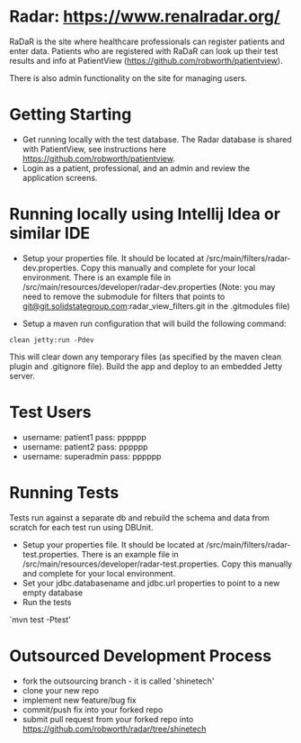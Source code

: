 Radar: https://www.renalradar.org/
=================================

RaDaR is the site where healthcare professionals can register patients and enter data.
Patients who are registered with RaDaR can look up their test results and info at PatientView (https://github.com/robworth/patientview).

There is also admin functionality on the site for managing users.


Getting Starting
================

- Get running locally with the test database.  The Radar database is shared with PatientView, see instructions here https://github.com/robworth/patientview.
- Login as a patient, professional, and an admin and review the application screens.


Running locally using Intellij Idea or similar IDE
==================================================

- Setup your properties file.  It should be located at /src/main/filters/radar-dev.properties.
Copy this manually and complete for your local environment.  There is an example file in /src/main/resources/developer/radar-dev.properties
(Note: you may need to remove the submodule for filters that points to git@git.solidstategroup.com:radar_view_filters.git in the .gitmodules file)

- Setup a maven run configuration that will build the following command:

`clean jetty:run -Pdev`

This will clear down any temporary files (as specified by the maven clean plugin and .gitignore file).
Build the app and deploy to an embedded Jetty server.


Test Users
==========

- username: patient1    pass:  pppppp
- username: patient2    pass:  pppppp
- username: superadmin  pass:  pppppp


Running Tests
=============

Tests run against a separate db and rebuild the schema and data from scratch for each test run using DBUnit.

- Setup your properties file.  It should be located at /src/main/filters/radar-test.properties.  There is an example file in /src/main/resources/developer/radar-test.properties.
  Copy this manually and complete for your local environment.
- Set your jdbc.databasename and jdbc.url properties to point to a new empty database
- Run the tests

`mvn test -Ptest'


Outsourced Development Process
==============================

- fork the outsourcing branch - it is called 'shinetech'
- clone your new repo
- implement new feature/bug fix
- commit/push fix into your forked repo
- submit pull request from your forked repo into https://github.com/robworth/radar/tree/shinetech
